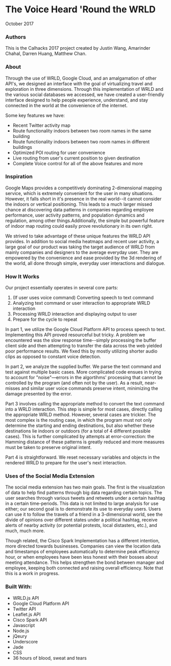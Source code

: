 # The Voice Heard 'Round the WRLD

October 2017

### Authors
This is the Calhacks 2017 project created by Justin Wang, Amarinder Chahal, Darren Huang, Matthew Chan. 

### About
Through the use of WRLD, Google Cloud, and an amalgamation of other API's, we designed an interface with the goal of virtualizing travel and exploration in three dimensions.  Through this implementation of WRLD and the various social databases we accessed, we have created a user-friendly interface designed to help people experience, understand, and stay connected in the world at the convenience of the internet.

Some key features we have:

- Recent Twitter activity map
- Route functionality indoors between two room names in the same building
- Route functionality indoors between two room names in different buildings
- Optimized POI routing for user convenience
- Live routing from user's current position to given destination
- Complete Voice control for all of the above features and more

### Inspiration

Google Maps provides a competitively dominating 2-dimensional mapping service, which is extremely convenient for the user in many situations. However, it falls short in it's presence in the real world--it cannot consider the indoors or vertical positioning. This leads to a much larger missed chance at discovering data patterns in companies regarding employee performance, user activity patterns, and population dynamics and regulation, among other things.Additionally, the simple but powerful feature of indoor map routing could easily prove revolutionary in its own right.

We strived to take advantage of these unique features the WRLD API provides. In addition to social media heatmaps and recent user activity, a large goal of our product was taking the target audience of WRLD from mainly companies and designers to the average everyday user. They are empowered by the convenience and ease provided by the 3d rendering of the world, all done through simple, everyday user interactions and dialogue. 

### How It Works

Our project essentially operates in several core parts:

1. (If user uses voice command) Converting speech to text command
2. Analyzing text command or user interaction to appropriate WRLD interaction
3. Processing WRLD interaction and displaying output to user
4. Prepare for the cycle to repeat
    
In part 1, we utilize the Google Cloud Platform API to process speech to text. Implementing this API proved resourceful but tricky. A problem we encountered was the slow response time--simply processing the buffer client side and then attempting to transfer the data across the web yielded poor performance results. We fixed this by mostly utilizing shorter audio clips as opposed to constant voice detection.

In part 2, we analyze the supplied buffer. We parse the text command and test against multiple basic cases. More complicated code ensues in trying to account for "noise"&mdash;errors in the algortihms' processing that cannot be controlled by the program (and often not by the user). As a result, near-misses and similar user voice commands preserve intent, minimizing the damage presented by the error.

Part 3 involves calling the appropriate method to convert the text command into a WRLD interaction. This step is simple for most cases, directly calling the appropriate WRLD method. However, several cases are trickier. The most complex is the routing case, in which the program must not only determine the starting and ending destinations, but also whether these destinations lie indoors or outdoors (for a total of 4 different possible cases). This is further complicated by attempts at error-correction: the Hamming distance of these patterns is greatly reduced and more measures must be taken to preserve original intent.

Part 4 is straightforward. We reset necessary variables and objects in the rendered WRLD to prepare for the user's next interaction.

### Uses of the Social Media Extension

The social media extension has two main goals. The first is the visualization of data to help find patterns through big data regarding certain topics. The user searches through various tweets and retweets under a certain hashtag in a certain time-periods. This data is not limited to large analysis for use either; our second goal is to demonstrate its use to everyday users. Users can use it to follow the travels of a friend in a 3-dimensional world, see the divide of opinions over different states under a political hashtag, receive alerts of nearby activity (or potential protests, local distasters, etc.), and much, much more.

Though related, the Cisco Spark Implementation has a different intention, more directed towards businesses. Companies can view the location data and timestamps of employees automatically to determine peak efficiency hour, or when employees have been less honest with their bosses about meeting attendance. This helps strengthen the bond between manager and employee, keeping both connected and raising overall efficiency. Note that this is a work in progress.

### Built With:

- WRLD.js API
- Google Cloud Platform API
- Twitter API
- Leaflet.js API
- Cisco Spark API
- Javascript
- Node.js
- jQeury
- Underscore
- Jade
- CSS
- 36 hours of blood, sweat and tears




